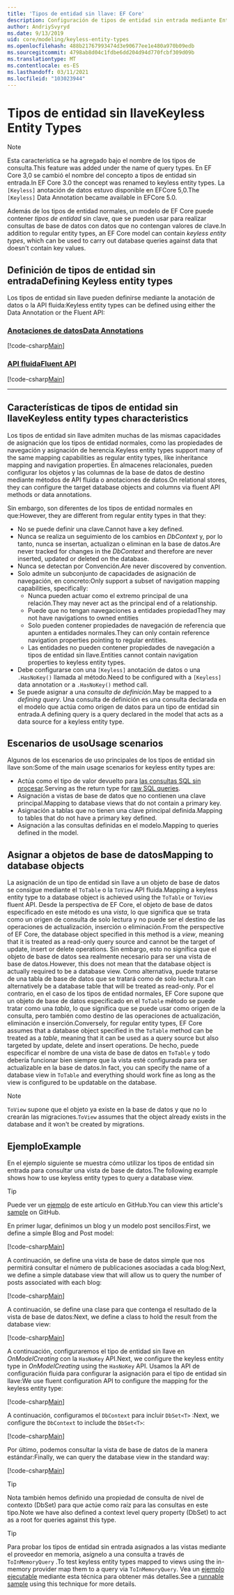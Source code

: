 ```yaml
---
title: 'Tipos de entidad sin llave: EF Core'
description: Configuración de tipos de entidad sin entrada mediante Entity Framework Core
author: AndriySvyryd
ms.date: 9/13/2019
uid: core/modeling/keyless-entity-types
ms.openlocfilehash: 488b21767993474d3e90677ee1e480a970b09edb
ms.sourcegitcommit: 4798ab8d04c1fdbe6dd204d94d770fcbf309d09b
ms.translationtype: MT
ms.contentlocale: es-ES
ms.lasthandoff: 03/11/2021
ms.locfileid: "103023944"
---
```

# <a name="keyless-entity-types"></a><span data-ttu-id="17333-103">Tipos de entidad sin llave</span><span class="sxs-lookup"><span data-stu-id="17333-103">Keyless Entity Types</span></span>

> [!NOTE]
> <span data-ttu-id="17333-104">Esta característica se ha agregado bajo el nombre de los tipos de consulta.</span><span class="sxs-lookup"><span data-stu-id="17333-104">This feature was added under the name of query types.</span></span> <span data-ttu-id="17333-105">En EF Core 3,0 se cambió el nombre del concepto a tipos de entidad sin entrada.</span><span class="sxs-lookup"><span data-stu-id="17333-105">In EF Core 3.0 the concept was renamed to keyless entity types.</span></span> <span data-ttu-id="17333-106">La `[Keyless]` anotación de datos estuvo disponible en EFCore 5,0.</span><span class="sxs-lookup"><span data-stu-id="17333-106">The `[Keyless]` Data Annotation became available in EFCore 5.0.</span></span>

<span data-ttu-id="17333-107">Además de los tipos de entidad normales, un modelo de EF Core puede contener _tipos de entidad_ sin clave, que se pueden usar para realizar consultas de base de datos con datos que no contengan valores de clave.</span><span class="sxs-lookup"><span data-stu-id="17333-107">In addition to regular entity types, an EF Core model can contain _keyless entity types_, which can be used to carry out database queries against data that doesn't contain key values.</span></span>

## <a name="defining-keyless-entity-types"></a><span data-ttu-id="17333-108">Definición de tipos de entidad sin entrada</span><span class="sxs-lookup"><span data-stu-id="17333-108">Defining Keyless entity types</span></span>

<span data-ttu-id="17333-109">Los tipos de entidad sin llave pueden definirse mediante la anotación de datos o la API fluida:</span><span class="sxs-lookup"><span data-stu-id="17333-109">Keyless entity types can be defined using either the Data Annotation or the Fluent API:</span></span>

### <a name="data-annotations"></a>[<span data-ttu-id="17333-110">Anotaciones de datos</span><span class="sxs-lookup"><span data-stu-id="17333-110">Data Annotations</span></span>](#tab/data-annotations)

[!code-csharp[Main](../../../samples/core/Modeling/DataAnnotations/Keyless.cs?Name=Keyless&highlight=1)]

### <a name="fluent-api"></a>[<span data-ttu-id="17333-111">API fluida</span><span class="sxs-lookup"><span data-stu-id="17333-111">Fluent API</span></span>](#tab/fluent-api)

[!code-csharp[Main](../../../samples/core/Modeling/FluentAPI/Keyless.cs?Name=Keyless&highlight=4)]

***

## <a name="keyless-entity-types-characteristics"></a><span data-ttu-id="17333-112">Características de tipos de entidad sin llave</span><span class="sxs-lookup"><span data-stu-id="17333-112">Keyless entity types characteristics</span></span>

<span data-ttu-id="17333-113">Los tipos de entidad sin llave admiten muchas de las mismas capacidades de asignación que los tipos de entidad normales, como las propiedades de navegación y asignación de herencia.</span><span class="sxs-lookup"><span data-stu-id="17333-113">Keyless entity types support many of the same mapping capabilities as regular entity types, like inheritance mapping and navigation properties.</span></span> <span data-ttu-id="17333-114">En almacenes relacionales, pueden configurar los objetos y las columnas de la base de datos de destino mediante métodos de API fluida o anotaciones de datos.</span><span class="sxs-lookup"><span data-stu-id="17333-114">On relational stores, they can configure the target database objects and columns via fluent API methods or data annotations.</span></span>

<span data-ttu-id="17333-115">Sin embargo, son diferentes de los tipos de entidad normales en que:</span><span class="sxs-lookup"><span data-stu-id="17333-115">However, they are different from regular entity types in that they:</span></span>

- <span data-ttu-id="17333-116">No se puede definir una clave.</span><span class="sxs-lookup"><span data-stu-id="17333-116">Cannot have a key defined.</span></span>
- <span data-ttu-id="17333-117">Nunca se realiza un seguimiento de los cambios en _DbContext_ y, por lo tanto, nunca se insertan, actualizan o eliminan en la base de datos.</span><span class="sxs-lookup"><span data-stu-id="17333-117">Are never tracked for changes in the _DbContext_ and therefore are never inserted, updated or deleted on the database.</span></span>
- <span data-ttu-id="17333-118">Nunca se detectan por Convención.</span><span class="sxs-lookup"><span data-stu-id="17333-118">Are never discovered by convention.</span></span>
- <span data-ttu-id="17333-119">Solo admite un subconjunto de capacidades de asignación de navegación, en concreto:</span><span class="sxs-lookup"><span data-stu-id="17333-119">Only support a subset of navigation mapping capabilities, specifically:</span></span>
  - <span data-ttu-id="17333-120">Nunca pueden actuar como el extremo principal de una relación.</span><span class="sxs-lookup"><span data-stu-id="17333-120">They may never act as the principal end of a relationship.</span></span>
  - <span data-ttu-id="17333-121">Puede que no tengan navegaciones a entidades propiedad</span><span class="sxs-lookup"><span data-stu-id="17333-121">They may not have navigations to owned entities</span></span>
  - <span data-ttu-id="17333-122">Solo pueden contener propiedades de navegación de referencia que apunten a entidades normales.</span><span class="sxs-lookup"><span data-stu-id="17333-122">They can only contain reference navigation properties pointing to regular entities.</span></span>
  - <span data-ttu-id="17333-123">Las entidades no pueden contener propiedades de navegación a tipos de entidad sin llave.</span><span class="sxs-lookup"><span data-stu-id="17333-123">Entities cannot contain navigation properties to keyless entity types.</span></span>
- <span data-ttu-id="17333-124">Debe configurarse con una `[Keyless]` anotación de datos o una `.HasNoKey()` llamada al método.</span><span class="sxs-lookup"><span data-stu-id="17333-124">Need to be configured with a `[Keyless]` data annotation or a `.HasNoKey()` method call.</span></span>
- <span data-ttu-id="17333-125">Se puede asignar a una _consulta de definición_.</span><span class="sxs-lookup"><span data-stu-id="17333-125">May be mapped to a _defining query_.</span></span> <span data-ttu-id="17333-126">Una consulta de definición es una consulta declarada en el modelo que actúa como origen de datos para un tipo de entidad sin entrada.</span><span class="sxs-lookup"><span data-stu-id="17333-126">A defining query is a query declared in the model that acts as a data source for a keyless entity type.</span></span>

## <a name="usage-scenarios"></a><span data-ttu-id="17333-127">Escenarios de uso</span><span class="sxs-lookup"><span data-stu-id="17333-127">Usage scenarios</span></span>

<span data-ttu-id="17333-128">Algunos de los escenarios de uso principales de los tipos de entidad sin llave son:</span><span class="sxs-lookup"><span data-stu-id="17333-128">Some of the main usage scenarios for keyless entity types are:</span></span>

- <span data-ttu-id="17333-129">Actúa como el tipo de valor devuelto para [las consultas SQL sin procesar](xref:core/querying/raw-sql).</span><span class="sxs-lookup"><span data-stu-id="17333-129">Serving as the return type for [raw SQL queries](xref:core/querying/raw-sql).</span></span>
- <span data-ttu-id="17333-130">Asignación a vistas de base de datos que no contienen una clave principal.</span><span class="sxs-lookup"><span data-stu-id="17333-130">Mapping to database views that do not contain a primary key.</span></span>
- <span data-ttu-id="17333-131">Asignación a tablas que no tienen una clave principal definida.</span><span class="sxs-lookup"><span data-stu-id="17333-131">Mapping to tables that do not have a primary key defined.</span></span>
- <span data-ttu-id="17333-132">Asignación a las consultas definidas en el modelo.</span><span class="sxs-lookup"><span data-stu-id="17333-132">Mapping to queries defined in the model.</span></span>

## <a name="mapping-to-database-objects"></a><span data-ttu-id="17333-133">Asignar a objetos de base de datos</span><span class="sxs-lookup"><span data-stu-id="17333-133">Mapping to database objects</span></span>

<span data-ttu-id="17333-134">La asignación de un tipo de entidad sin llave a un objeto de base de datos se consigue mediante el `ToTable` o la `ToView` API fluida.</span><span class="sxs-lookup"><span data-stu-id="17333-134">Mapping a keyless entity type to a database object is achieved using the `ToTable` or `ToView` fluent API.</span></span> <span data-ttu-id="17333-135">Desde la perspectiva de EF Core, el objeto de base de datos especificado en este método es una _vista_, lo que significa que se trata como un origen de consulta de solo lectura y no puede ser el destino de las operaciones de actualización, inserción o eliminación.</span><span class="sxs-lookup"><span data-stu-id="17333-135">From the perspective of EF Core, the database object specified in this method is a _view_, meaning that it is treated as a read-only query source and cannot be the target of update, insert or delete operations.</span></span> <span data-ttu-id="17333-136">Sin embargo, esto no significa que el objeto de base de datos sea realmente necesario para ser una vista de base de datos.</span><span class="sxs-lookup"><span data-stu-id="17333-136">However, this does not mean that the database object is actually required to be a database view.</span></span> <span data-ttu-id="17333-137">Como alternativa, puede tratarse de una tabla de base de datos que se tratará como de solo lectura.</span><span class="sxs-lookup"><span data-stu-id="17333-137">It can alternatively be a database table that will be treated as read-only.</span></span> <span data-ttu-id="17333-138">Por el contrario, en el caso de los tipos de entidad normales, EF Core supone que un objeto de base de datos especificado en el `ToTable` método se puede tratar como una _tabla_, lo que significa que se puede usar como origen de la consulta, pero también como destino de las operaciones de actualización, eliminación e inserción.</span><span class="sxs-lookup"><span data-stu-id="17333-138">Conversely, for regular entity types, EF Core assumes that a database object specified in the `ToTable` method can be treated as a _table_, meaning that it can be used as a query source but also targeted by update, delete and insert operations.</span></span> <span data-ttu-id="17333-139">De hecho, puede especificar el nombre de una vista de base de datos en `ToTable` y todo debería funcionar bien siempre que la vista esté configurada para ser actualizable en la base de datos.</span><span class="sxs-lookup"><span data-stu-id="17333-139">In fact, you can specify the name of a database view in `ToTable` and everything should work fine as long as the view is configured to be updatable on the database.</span></span>

> [!NOTE]
> <span data-ttu-id="17333-140">`ToView` supone que el objeto ya existe en la base de datos y que no lo crearán las migraciones.</span><span class="sxs-lookup"><span data-stu-id="17333-140">`ToView` assumes that the object already exists in the database and it won't be created by migrations.</span></span>

## <a name="example"></a><span data-ttu-id="17333-141">Ejemplo</span><span class="sxs-lookup"><span data-stu-id="17333-141">Example</span></span>

<span data-ttu-id="17333-142">En el ejemplo siguiente se muestra cómo utilizar los tipos de entidad sin entrada para consultar una vista de base de datos.</span><span class="sxs-lookup"><span data-stu-id="17333-142">The following example shows how to use keyless entity types to query a database view.</span></span>

> [!TIP]
> <span data-ttu-id="17333-143">Puede ver un [ejemplo](https://github.com/dotnet/EntityFramework.Docs/tree/main/samples/core/KeylessEntityTypes) de este artículo en GitHub.</span><span class="sxs-lookup"><span data-stu-id="17333-143">You can view this article's [sample](https://github.com/dotnet/EntityFramework.Docs/tree/main/samples/core/KeylessEntityTypes) on GitHub.</span></span>

<span data-ttu-id="17333-144">En primer lugar, definimos un blog y un modelo post sencillos:</span><span class="sxs-lookup"><span data-stu-id="17333-144">First, we define a simple Blog and Post model:</span></span>

[!code-csharp[Main](../../../samples/core/KeylessEntityTypes/Program.cs#Entities)]

<span data-ttu-id="17333-145">A continuación, se define una vista de base de datos simple que nos permitirá consultar el número de publicaciones asociadas a cada blog:</span><span class="sxs-lookup"><span data-stu-id="17333-145">Next, we define a simple database view that will allow us to query the number of posts associated with each blog:</span></span>

[!code-csharp[Main](../../../samples/core/KeylessEntityTypes/Program.cs#View)]

<span data-ttu-id="17333-146">A continuación, se define una clase para que contenga el resultado de la vista de base de datos:</span><span class="sxs-lookup"><span data-stu-id="17333-146">Next, we define a class to hold the result from the database view:</span></span>

[!code-csharp[Main](../../../samples/core/KeylessEntityTypes/Program.cs#KeylessEntityType)]

<span data-ttu-id="17333-147">A continuación, configuraremos el tipo de entidad sin llave en _OnModelCreating_ con la `HasNoKey` API.</span><span class="sxs-lookup"><span data-stu-id="17333-147">Next, we configure the keyless entity type in _OnModelCreating_ using the `HasNoKey` API.</span></span>
<span data-ttu-id="17333-148">Usamos la API de configuración fluida para configurar la asignación para el tipo de entidad sin llave:</span><span class="sxs-lookup"><span data-stu-id="17333-148">We use fluent configuration API to configure the mapping for the keyless entity type:</span></span>

[!code-csharp[Main](../../../samples/core/KeylessEntityTypes/Program.cs#Configuration)]

<span data-ttu-id="17333-149">A continuación, configuramos el `DbContext` para incluir `DbSet<T>` :</span><span class="sxs-lookup"><span data-stu-id="17333-149">Next, we configure the `DbContext` to include the `DbSet<T>`:</span></span>

[!code-csharp[Main](../../../samples/core/KeylessEntityTypes/Program.cs#DbSet)]

<span data-ttu-id="17333-150">Por último, podemos consultar la vista de base de datos de la manera estándar:</span><span class="sxs-lookup"><span data-stu-id="17333-150">Finally, we can query the database view in the standard way:</span></span>

[!code-csharp[Main](../../../samples/core/KeylessEntityTypes/Program.cs#Query)]

> [!TIP]
> <span data-ttu-id="17333-151">Nota también hemos definido una propiedad de consulta de nivel de contexto (DbSet) para que actúe como raíz para las consultas en este tipo.</span><span class="sxs-lookup"><span data-stu-id="17333-151">Note we have also defined a context level query property (DbSet) to act as a root for queries against this type.</span></span>

> [!TIP]
> <span data-ttu-id="17333-152">Para probar los tipos de entidad sin entrada asignados a las vistas mediante el proveedor en memoria, asígnelo a una consulta a través de `ToInMemoryQuery` .</span><span class="sxs-lookup"><span data-stu-id="17333-152">To test keyless entity types mapped to views using the in-memory provider map them to a query via `ToInMemoryQuery`.</span></span> <span data-ttu-id="17333-153">Vea un [ejemplo ejecutable](https://github.com/dotnet/EntityFramework.Docs/tree/main/samples/core/Miscellaneous/Testing/ItemsWebApi/) mediante esta técnica para obtener más detalles.</span><span class="sxs-lookup"><span data-stu-id="17333-153">See a [runnable sample](https://github.com/dotnet/EntityFramework.Docs/tree/main/samples/core/Miscellaneous/Testing/ItemsWebApi/) using this technique for more details.</span></span>
